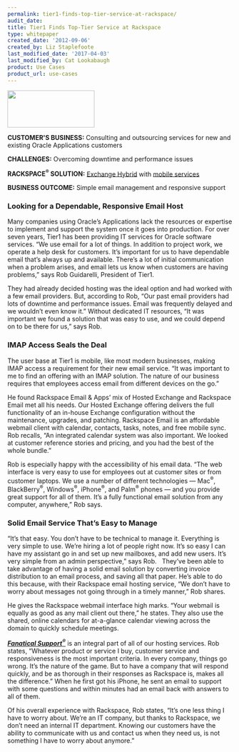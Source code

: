 ```yaml
---
permalink: tier1-finds-top-tier-service-at-rackspace/
audit_date:
title: Tier1 Finds Top-Tier Service at Rackspace
type: whitepaper
created_date: '2012-09-06'
created_by: Liz Staplefoote
last_modified_date: '2017-04-03'
last_modified_by: Cat Lookabaugh
product: Use Cases
product_url: use-cases
---
```


<a href="http://www.tier1inc.com/">
   <img src="{% asset_path use-cases/tier1-finds-top-tier-service-at-rackspace/Tier1.jpg %}" width="195" height="83" />
</a>

**CUSTOMER'S BUSINESS:** Consulting and outsourcing services for new and
existing Oracle Applications customers

**CHALLENGES:** Overcoming downtime and performance issues

**RACKSPACE<sup>&reg;</sup> SOLUTION:** [Exchange
Hybrid](http://www.rackspace.com/apps/email_hosting/exchange_hybrid/)
with [mobile
services](http://www.rackspace.com/apps/email_hosting/exchange_hosting/on_your_mobile/)

**BUSINESS OUTCOME:** Simple email management and responsive support

### Looking for a Dependable, Responsive Email Host

Many companies using Oracle’s Applications lack the resources or
expertise to implement and support the system once it goes into
production. For over seven years, Tier1 has been providing IT services
for Oracle software services. “We use email for a lot of things. In
addition to project work, we operate a help desk for customers. It’s
important for us to have dependable email that’s always up and
available. There’s a lot of initial communication when a problem arises,
and email lets us know when customers are having problems,” says Rob
Guidarelli, President of Tier1.

They had already decided hosting was the ideal option and had worked
with a few email providers. But, according to Rob, “Our past email
providers had lots of downtime and performance issues. Email was
frequently delayed and we wouldn’t even know it.” Without dedicated IT
resources, “It was important we found a solution that was easy to use,
and we could depend on to be there for us,” says Rob.

### IMAP Access Seals the Deal

The user base at Tier1 is mobile, like most modern businesses, making
IMAP access a requirement for their new email service. “It was important
to me to find an offering with an IMAP solution. The nature of our
business requires that employees access email from different devices on
the go.”

He found Rackspace Email & Apps’ mix of Hosted Exchange and Rackspace
Email met all his needs. Our Hosted Exchange offering delivers the full
functionality of an in-house Exchange configuration without the
maintenance, upgrades, and patching. Rackspace Email is an affordable
webmail client with calendar, contacts, tasks, notes, and free mobile
sync. Rob recalls, “An integrated calendar system was also important. We
looked at customer reference stories and pricing, and you had the best
of the whole bundle.”

Rob is especially happy with the accessibility of his email data. “The
web interface is very easy to use for employees out at customer sites or
from customer laptops. We use a number of different technologies —
Mac<sup>&reg;</sup>, BlackBerry<sup>&reg;</sup>, Windows<sup>&reg;</sup>,
iPhone<sup>&reg;</sup>, and Palm<sup>&reg;</sup> phones — and you provide
great support for all of them. It’s a fully functional email solution
from any computer, anywhere,” Rob says.

### Solid Email Service That’s Easy to Manage

“It’s that easy. You don’t have to be technical to manage it. Everything
is very simple to use. We’re hiring a lot of people right now. It’s so
easy I can have my assistant go in and set up new mailboxes, and add new
users. It’s very simple from an admin perspective,” says Rob.   They’ve
been able to take advantage of having a solid email solution by
converting invoice distribution to an email process, and saving all that
paper. He’s able to do this because, with their Rackspace email hosting
service, “We don’t have to worry about messages not going through in a
timely manner,” Rob shares.

He gives the Rackspace webmail interface high marks. “Your webmail is
equally as good as any mail client out there,” he states. They also use
the shared, online calendars for at-a-glance calendar viewing across the
domain to quickly schedule meetings.

[***Fanatical Support<sup>&reg;</sup>***](http://www.rackspace.com/whyrackspace/support/)
is an integral part of all of our hosting services. Rob states,
“Whatever product or service I buy, customer service and responsiveness
is the most important criteria. In every company, things go wrong. It’s
the nature of the game. But to have a company that will respond quickly,
and be as thorough in their responses as Rackspace is, makes all the
difference.” When he first got his iPhone, he sent an email to support
with some questions and within minutes had an email back with answers to
all of them.

Of his overall experience with Rackspace, Rob states, “It’s one less
thing I have to worry about. We’re an IT company, but thanks to
Rackspace, we don’t need an internal IT department. Knowing our
customers have the ability to communicate with us and contact us when
they need us, is not something I have to worry about anymore.”
